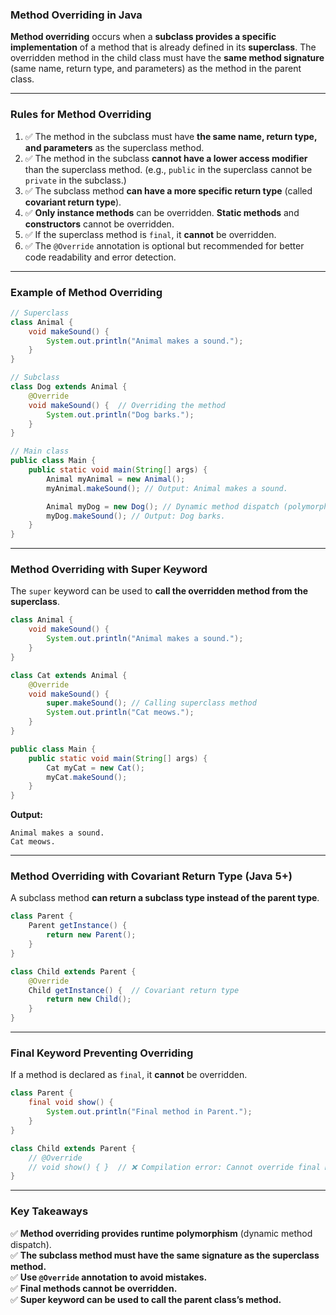 ### **Method Overriding in Java**
**Method overriding** occurs when a **subclass provides a specific implementation** of a method that is already defined in its **superclass**. The overridden method in the child class must have the **same method signature** (same name, return type, and parameters) as the method in the parent class.

---

### **Rules for Method Overriding**
1. ✅ The method in the subclass must have **the same name, return type, and parameters** as the superclass method.
2. ✅ The method in the subclass **cannot have a lower access modifier** than the superclass method. (e.g., `public` in the superclass cannot be `private` in the subclass.)
3. ✅ The subclass method **can have a more specific return type** (called **covariant return type**).
4. ✅ **Only instance methods** can be overridden. **Static methods** and **constructors** cannot be overridden.
5. ✅ If the superclass method is `final`, it **cannot** be overridden.
6. ✅ The `@Override` annotation is optional but recommended for better code readability and error detection.

---

### **Example of Method Overriding**
```java
// Superclass
class Animal {
    void makeSound() {
        System.out.println("Animal makes a sound.");
    }
}

// Subclass
class Dog extends Animal {
    @Override
    void makeSound() {  // Overriding the method
        System.out.println("Dog barks.");
    }
}

// Main class
public class Main {
    public static void main(String[] args) {
        Animal myAnimal = new Animal();
        myAnimal.makeSound(); // Output: Animal makes a sound.

        Animal myDog = new Dog(); // Dynamic method dispatch (polymorphism)
        myDog.makeSound(); // Output: Dog barks.
    }
}
```

---

### **Method Overriding with Super Keyword**
The `super` keyword can be used to **call the overridden method from the superclass**.

```java
class Animal {
    void makeSound() {
        System.out.println("Animal makes a sound.");
    }
}

class Cat extends Animal {
    @Override
    void makeSound() {
        super.makeSound(); // Calling superclass method
        System.out.println("Cat meows.");
    }
}

public class Main {
    public static void main(String[] args) {
        Cat myCat = new Cat();
        myCat.makeSound();
    }
}
```
**Output:**
```
Animal makes a sound.
Cat meows.
```

---

### **Method Overriding with Covariant Return Type (Java 5+)**
A subclass method **can return a subclass type instead of the parent type**.

```java
class Parent {
    Parent getInstance() {
        return new Parent();
    }
}

class Child extends Parent {
    @Override
    Child getInstance() {  // Covariant return type
        return new Child();
    }
}
```

---

### **Final Keyword Preventing Overriding**
If a method is declared as `final`, it **cannot** be overridden.

```java
class Parent {
    final void show() {
        System.out.println("Final method in Parent.");
    }
}

class Child extends Parent {
    // @Override
    // void show() { }  // ❌ Compilation error: Cannot override final method
}
```

---

### **Key Takeaways**
✅ **Method overriding provides runtime polymorphism** (dynamic method dispatch).  
✅ **The subclass method must have the same signature as the superclass method.**  
✅ **Use `@Override` annotation to avoid mistakes.**  
✅ **Final methods cannot be overridden.**  
✅ **Super keyword can be used to call the parent class’s method.**  

